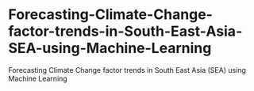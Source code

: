 # Forecasting-Climate-Change-factor-trends-in-South-East-Asia-SEA-using-Machine-Learning
Forecasting Climate Change factor trends in South East Asia (SEA) using Machine Learning
